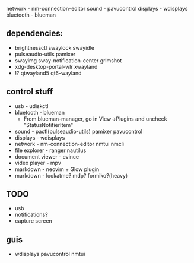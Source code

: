network - nm-connection-editor
sound - pavucontrol
displays - wdisplays
bluetooth - blueman

## dependencies:
-  brightnessctl swaylock swayidle
-  pulseaudio-utils pamixer
-  swayimg sway-notification-center grimshot
-  xdg-desktop-portal-wlr xwayland
-  !? qtwayland5 qt6-wayland

## control stuff
-  usb - udiskctl
-  bluetooth - blueman
    - From blueman-manager, go in View->Plugins and uncheck "StatusNotifierItem"
-  sound - pactl(pulseaudio-utils) pamixer pavucontrol
-  displays - wdisplays
-  network - nm-connection-editor nmtui nmcli
-  file explorer - ranger nautilus
-  document viewer - evince
-  video player - mpv
-  markdown - neovim + Glow plugin
-  markdown - lookatme? mdp? formiko?(heavy)

## TODO
-  usb
-  notifications?
-  capture screen

## guis
- wdisplays  pavucontrol nmtui
